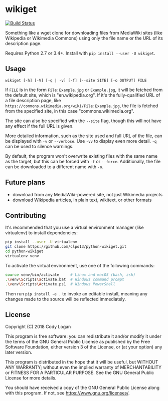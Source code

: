 # wikiget

[![Build Status](https://travis-ci.org/clpo13/python-wikiget.svg?branch=master)](https://travis-ci.org/clpo13/python-wikiget)

Something like a wget clone for downloading files from MediaWiki sites (like
Wikipedia or Wikimedia Commons) using only the file name or the URL of its
description page.

Requires Python 2.7 or 3.4+. Install with `pip install --user -U wikiget`.

## Usage

`wikiget [-h] [-V] [-q | -v] [-f] [--site SITE] [-o OUTPUT] FILE`

If `FILE` is in the form `File:Example.jpg` or `Example.jpg`, it will be fetched
from the default site, which is "en.wikipedia.org". If it's the fully-qualified
URL of a file description page, like `https://commons.wikimedia.org/wiki/File:Example.jpg`,
the file is fetched from the specified site, in this case "commons.wikimedia.org".

The site can also be specified with the `--site` flag, though this will not have
any effect if the full URL is given.

More detailed information, such as the site used and full URL of the file, can be
displayed with `-v` or `--verbose`. Use `-vv` to display even more detail. `-q` can
be used to silence warnings.

By default, the program won't overwrite existing files with the same name as the
target, but this can be forced with `-f` or `--force`. Additionally, the file can
be downloaded to a different name with `-o`.

## Future plans

- download from any MediaWiki-powered site, not just Wikimedia projects
- download Wikipedia articles, in plain text, wikitext, or other formats

## Contributing

It's recommended that you use a virtual environment manager (like virtualenv) to
install dependencies:

```bash
pip install --user -U virtualenv
git clone https://github.com/clpo13/python-wikiget.git
cd python-wikiget
virtualenv venv
```

To activate the virtual environment, use one of the following commands:

```bash
source venv/bin/activate     # Linux and macOS (bash, zsh)
.\venv\Scripts\activate.bat  # Windows command prompt
.\venv\Scripts\Activate.ps1  # Windows PowerShell
```

Then run `pip install -e .` to invoke an editable install, meaning any changes
made to the source will be reflected immediately. 

## License

Copyright (C) 2018 Cody Logan

This program is free software: you can redistribute it and/or modify
it under the terms of the GNU General Public License as published by
the Free Software Foundation, either version 3 of the License, or
(at your option) any later version.

This program is distributed in the hope that it will be useful,
but WITHOUT ANY WARRANTY; without even the implied warranty of
MERCHANTABILITY or FITNESS FOR A PARTICULAR PURPOSE.  See the
GNU General Public License for more details.

You should have received a copy of the GNU General Public License
along with this program.  If not, see <https://www.gnu.org/licenses/>.

